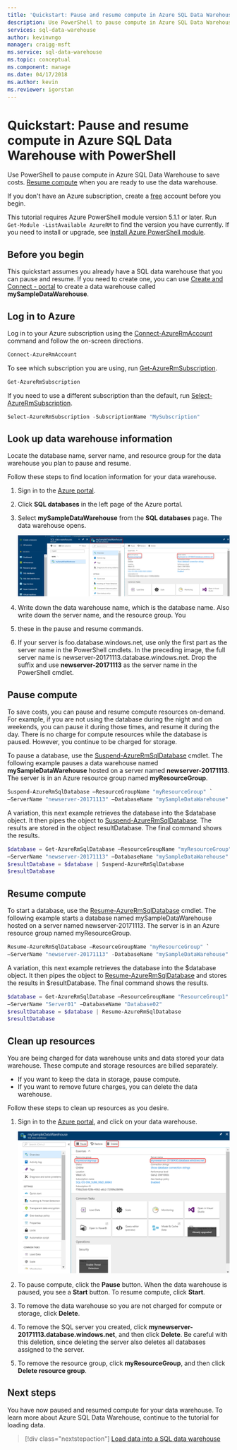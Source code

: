 ```yaml
---
title: 'Quickstart: Pause and resume compute in Azure SQL Data Warehouse - PowerShell | Microsoft Docs'
description: Use PowerShell to pause compute in Azure SQL Data Warehouse to save costs. Resume compute when you are ready to use the data warehouse.
services: sql-data-warehouse
author: kevinvngo
manager: craigg-msft
ms.service: sql-data-warehouse
ms.topic: conceptual
ms.component: manage
ms.date: 04/17/2018
ms.author: kevin
ms.reviewer: igorstan
---
```


# Quickstart: Pause and resume compute in Azure SQL Data Warehouse with PowerShell
Use PowerShell to pause compute in Azure SQL Data Warehouse to save costs. [Resume compute](sql-data-warehouse-manage-compute-overview.md) when you are ready to use the data warehouse.

If you don't have an Azure subscription, create a [free](https://azure.microsoft.com/free/) account before you begin.

This tutorial requires Azure PowerShell module version 5.1.1 or later. Run ` Get-Module -ListAvailable AzureRM` to find the version you have currently. If you need to install or upgrade, see [Install Azure PowerShell module](/powershell/azure/install-azurerm-ps.md).

## Before you begin

This quickstart assumes you already have a SQL data warehouse that you can pause and resume. If you need to create one, you can use [Create and Connect - portal](create-data-warehouse-portal.md) to create a data warehouse called **mySampleDataWarehouse**.

## Log in to Azure

Log in to your Azure subscription using the [Connect-AzureRmAccount](/powershell/module/azurerm.profile/connect-azurermaccount) command and follow the on-screen directions.

```powershell
Connect-AzureRmAccount
```

To see which subscription you are using, run [Get-AzureRmSubscription](/powershell/module/azurerm.profile/get-azurermsubscription).

```powershell
Get-AzureRmSubscription
```

If you need to use a different subscription than the default, run [Select-AzureRmSubscription](/powershell/module/azurerm.profile/select-azurermsubscription).

```powershell
Select-AzureRmSubscription -SubscriptionName "MySubscription"
```

## Look up data warehouse information

Locate the database name, server name, and resource group for the data warehouse you plan to pause and resume.

Follow these steps to find location information for your data warehouse.

1. Sign in to the [Azure portal](https://portal.azure.com/).
2. Click **SQL databases** in the left page of the Azure portal.
3. Select **mySampleDataWarehouse** from the **SQL databases** page. The data warehouse opens.

    ![Server name and resource group](media/pause-and-resume-compute-powershell/locate-data-warehouse-information.png)

4. Write down the data warehouse name, which is the database name. Also write down the server name, and the resource group. You
5.  these in the pause and resume commands.
6. If your server is foo.database.windows.net, use only the first part as the server name in the PowerShell cmdlets. In the preceding image, the full server name is newserver-20171113.database.windows.net. Drop the suffix and use **newserver-20171113** as the server name in the PowerShell cmdlet.

## Pause compute
To save costs, you can pause and resume compute resources on-demand. For example, if you are not using the database during the night and on weekends, you can pause it during those times, and resume it during the day. There is no charge for compute resources while the database is paused. However, you continue to be charged for storage.

To pause a database, use the [Suspend-AzureRmSqlDatabase](/powershell/module/azurerm.sql/suspend-azurermsqldatabase.md) cmdlet. The following example pauses a data warehouse named **mySampleDataWarehouse** hosted on a server named **newserver-20171113**. The server is in an Azure resource group named **myResourceGroup**.


```Powershell
Suspend-AzureRmSqlDatabase –ResourceGroupName "myResourceGroup" `
–ServerName "newserver-20171113" –DatabaseName "mySampleDataWarehouse"
```

A variation, this next example retrieves the database into the $database object. It then pipes the object to [Suspend-AzureRmSqlDatabase](/powershell/module/azurerm.sql/suspend-azurermsqldatabase). The results are stored in the object resultDatabase. The final command shows the results.

```Powershell
$database = Get-AzureRmSqlDatabase –ResourceGroupName "myResourceGroup" `
–ServerName "newserver-20171113" –DatabaseName "mySampleDataWarehouse"
$resultDatabase = $database | Suspend-AzureRmSqlDatabase
$resultDatabase
```


## Resume compute
To start a database, use the [Resume-AzureRmSqlDatabase](/powershell/module/azurerm.sql/resume-azurermsqldatabase) cmdlet. The following example starts a database named mySampleDataWarehouse hosted on a server named newserver-20171113. The server is in an Azure resource group named myResourceGroup.

```Powershell
Resume-AzureRmSqlDatabase –ResourceGroupName "myResourceGroup" `
–ServerName "newserver-20171113" -DatabaseName "mySampleDataWarehouse"
```

A variation, this next example retrieves the database into the $database object. It then pipes the object to [Resume-AzureRmSqlDatabase](/powershell/module/azurerm.sql/resume-azurermsqldatabase.md) and stores the results in $resultDatabase. The final command shows the results.

```Powershell
$database = Get-AzureRmSqlDatabase –ResourceGroupName "ResourceGroup1" `
–ServerName "Server01" –DatabaseName "Database02"
$resultDatabase = $database | Resume-AzureRmSqlDatabase
$resultDatabase
```

## Clean up resources

You are being charged for data warehouse units and data stored your data warehouse. These compute and storage resources are billed separately.

- If you want to keep the data in storage, pause compute.
- If you want to remove future charges, you can delete the data warehouse.

Follow these steps to clean up resources as you desire.

1. Sign in to the [Azure portal](https://portal.azure.com), and click on your data warehouse.

    ![Clean up resources](media/load-data-from-azure-blob-storage-using-polybase/clean-up-resources.png)

1. To pause compute, click the **Pause** button. When the data warehouse is paused, you see a **Start** button.  To resume compute, click **Start**.

2. To remove the data warehouse so you are not charged for compute or storage, click **Delete**.

3. To remove the SQL server you created, click **mynewserver-20171113.database.windows.net**, and then click **Delete**.  Be careful with this deletion, since deleting the server also deletes all databases assigned to the server.

4. To remove the resource group, click **myResourceGroup**, and then click **Delete resource group**.


## Next steps
You have now paused and resumed compute for your data warehouse. To learn more about Azure SQL Data Warehouse, continue to the tutorial for loading data.

> [!div class="nextstepaction"]
>[Load data into a SQL data warehouse](load-data-from-azure-blob-storage-using-polybase.md)
